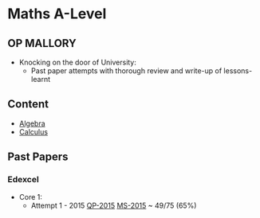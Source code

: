 # Maths A-Level

## OP MALLORY
* Knocking on the door of University:
  * Past paper attempts with thorough review and write-up of lessons-learnt

## Content
* [Algebra]()
* [Calculus]()

## Past Papers

### Edexcel
* Core 1:
  * Attempt 1 - 2015 [QP-2015] [MS-2015] ~ 49/75 (65%)

[QP-2015]: https://pmt.physicsandmathstutor.com/download/Maths/A-level/C1/Papers-Edexcel/QP/June%202015%20QP.pdf
[MS-2015]: https://pmt.physicsandmathstutor.com/download/Maths/A-level/C1/Papers-Edexcel/MS/June%202015%20MS.pdf 
